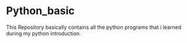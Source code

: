 # Python_basic
This Repository basically contains all the python programs that i learned during my python introduction.

